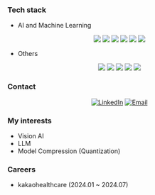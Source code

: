 ### Tech stack
- AI and Machine Learning
<div align=center>
    <img src="https://img.shields.io/badge/Python-3776AB?style=flat-square&logo=Python&logoColor=fff"/>
    <img src="https://img.shields.io/badge/PyTorch-EE4C2C?style=flat-square&logo=PyTorch&logoColor=fff"/>
    <img src="https://img.shields.io/badge/TensorFlow-FF6F00?style=flat-square&logo=TensorFlow&logoColor=fff"/>
    <img src="https://img.shields.io/badge/Keras-D00000?style=flat-square&logo=Keras&logoColor=fff"/>
    <img src="https://img.shields.io/badge/ScikitLearn-F7931E?style=flat-square&logo=ScikitLearn&logoColor=fff"/>
    <img src="https://img.shields.io/badge/MLflow-0194E2?style=flat-square&logo=MLflow&logoColor=fff"/>
</div>

- Others
<div align=center>
    <img src="https://img.shields.io/badge/pandas-150458?style=flat-square&logo=pandas&logoColor=fff"/>
    <img src="https://img.shields.io/badge/FastAPI-009688?style=flat-square&logo=FastAPI&logoColor=fff"/>
    <img src="https://img.shields.io/badge/Docker-2496ED?style=flat-square&logo=Docker&logoColor=fff"/>
    <img src="https://img.shields.io/badge/GCP-4285F4?style=flat-square&logo=GoogleCloud&logoColor=fff"/>
    <img src="https://img.shields.io/badge/Linux-FCC624?style=flat-square&logo=Linux&logoColor=000"/>
</div>


### Contact
<div align=center>  

[![LinkedIn](https://img.shields.io/badge/LinkedIn-Sangho%20Kim-blue?style=flat-square&logo=linkedin)](https://www.linkedin.com/in/sanghokim33/)
[![Email](https://img.shields.io/badge/Email-hop7311@gmail.com-blue?style=flat-square&logo=gmail)](mailto:hop7311@gmail.com)
</div>


### My interests  
- Vision AI
- LLM
- Model Compression (Quantization)

### Careers
- kakaohealthcare (2024.01 ~ 2024.07)
